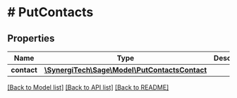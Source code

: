 # # PutContacts

## Properties

Name | Type | Description | Notes
------------ | ------------- | ------------- | -------------
**contact** | [**\SynergiTech\Sage\Model\PutContactsContact**](PutContactsContact.md) |  |

[[Back to Model list]](../../README.md#models) [[Back to API list]](../../README.md#endpoints) [[Back to README]](../../README.md)
